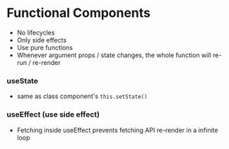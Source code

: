 # Functional Components
- No lifecycles
- Only side effects
- Use pure functions
- Whenever argument props / state changes, the whole function will re-run / re-render

### useState
- same as class component's `this.setState()`

### useEffect (use side effect)
- Fetching inside useEffect prevents fetching API re-render in a infinite loop
